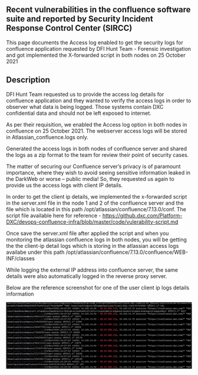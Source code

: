 ## Recent vulnerabilities in the confluence software suite and reported by Security Incident Response Control Center (SIRCC)

This page documents the Access log enabled to get the security logs for confluence application requested by DFI Hunt Team - Forensic investigation and 
got implemented the X-forwarded script in both nodes on 25 October 2021

## Description

DFI Hunt Team requested us to provide the access log details for confluence application and they wanted to verify the access logs in order to observer 
what data is being logged. Those systems contain DXC confidential data and should not be left exposed to internet.

As per their requisition, we enabled the Access log option in both nodes in confluence on 25 October 2021. The webserver access logs will be stored in 
Atlassian_confluence.logs only.

Generated the access logs in both nodes of confluence server and shared the logs as a zip format to the team for review their point of security cases.

The matter of securing our Confluence server’s privacy is of paramount importance, where they wish to avoid seeing sensitive information leaked in the 
DarkWeb or worse – public media! So, they requested us again to provide us the access logs with client IP details.

In order to get the client ip details, we implemented the x-forwarded script in the server.xml file in the node 1 and 2 of the confluence server and the file which is 
located in this path /opt/atlassian/confluence/7.13.0/conf. The script file available here for reference - https://github.dxc.com/Platform-DXC/devops-confluence-infra/blob/master/code/vulerability-script.md

Once save the server.xml file after applied the script and when you monitoring the atlassian confluence logs in both nodes, you will be getting the the client-ip detail logs which is storing in the atlassian access logs availabe under this path /opt/atlassian/confluence/7.13.0/confluence/WEB-INF/classes

While logging the external IP address into confluence server, the same details were also automatically logged in the reverse proxy server.

Below are the reference screenshot for one of the user client ip logs details information

![](../Images/client-ip.jpg)
